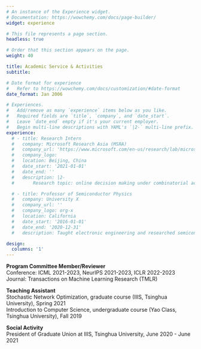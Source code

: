 ```yaml
---
# An instance of the Experience widget.
# Documentation: https://wowchemy.com/docs/page-builder/
widget: experience

# This file represents a page section.
headless: true

# Order that this section appears on the page.
weight: 40

title: Academic Service & Activities
subtitle:

# Date format for experience
#   Refer to https://wowchemy.com/docs/customization/#date-format
date_format: Jan 2006

# Experiences.
#   Add/remove as many `experience` items below as you like.
#   Required fields are `title`, `company`, and `date_start`.
#   Leave `date_end` empty if it's your current employer.
#   Begin multi-line descriptions with YAML's `|2-` multi-line prefix.
experience:
  # - title: Research Intern
  #   company: Microsoft Research Asia (MSRA)
  #   company_url: 'https://www.microsoft.com/en-us/research/lab/microsoft-research-asia/'
  #   company_logo: 
  #   location: Beijing, China
  #   date_start: '2021-01-01'
  #   date_end: ''
  #   description: |2-
  #       Research topic: online decision making under combinatorial action space

  # - title: Professor of Semiconductor Physics
  #   company: University X
  #   company_url: ''
  #   company_logo: org-x
  #   location: California
  #   date_start: '2016-01-01'
  #   date_end: '2020-12-31'
  #   description: Taught electronic engineering and researched semiconductor physics.

design:
  columns: '1'
---
```


**Program Committee Member/Reviewer**  
Conference: ICML 2021-2023, NeurIPS 2021-2023, ICLR 2022-2023  
Journal: Transactions on Machine Learning Research (TMLR)

**Teaching Assistant**  
Stochastic Network Optimization, graduate course (IIIS, Tsinghua University), Spring 2021  
Introduction to Computer Science, undergraduate course (Yao Class, Tsinghua University), Fall 2019

**Social Activity**  
President of Graduate Union at IIIS, Tsinghua University, June 2020 - June 2021
